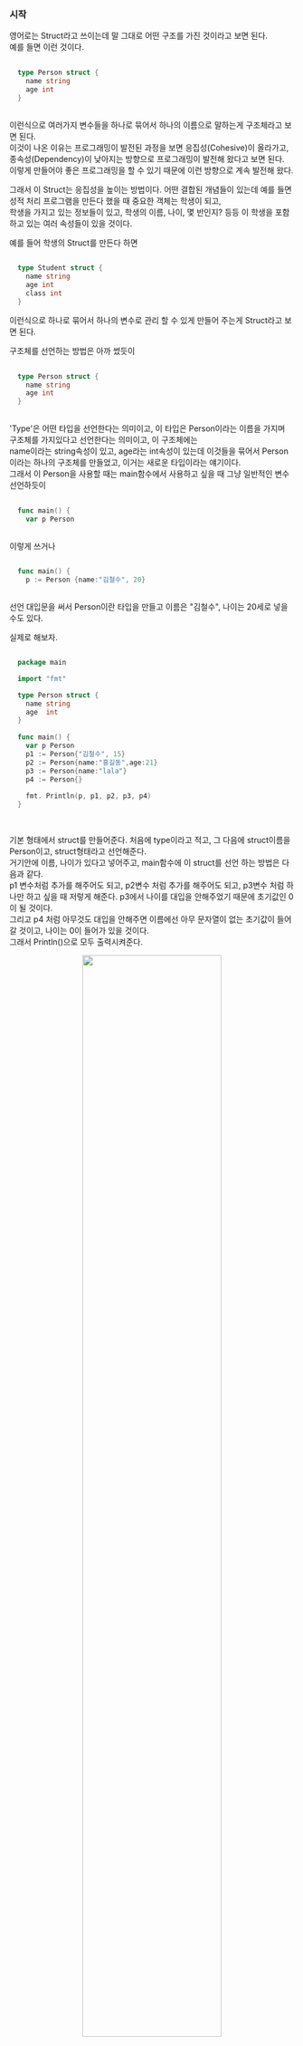### 시작
영어로는 Struct라고 쓰이는데 말 그대로 어떤 구조를 가진 것이라고 보면 된다. <Br />
예를 들면 이런 것이다.
``` Go
  
  type Person struct {
    name string
    age int
  }
  
```
이런식으로 여러가지 변수들을 하나로 묶어서 하나의 이름으로 말하는게 구조체라고 보면 된다. <br />
이것이 나온 이유는 프로그래밍이 발전된 과정을 보면 응집성(Cohesive)이 올라가고, 종속성(Dependency)이 낮아지는 방향으로 프로그래밍이 발전해 왔다고 보면 된다. <br />
이렇게 만들어야 좋은 프로그래밍을 할 수 있기 때문에 이런 방향으로 계속 발전해 왔다. <br />

그래서 이 Struct는 응집성을 높이는 방법이다. 어떤 결합된 개념들이 있는데 예를 들면 성적 처리 프로그램을 만든다 했을 때 중요한 객체는 학생이 되고, <br />
학생을 가지고 있는 정보들이 있고, 학생의 이름, 나이, 몇 반인지? 등등 이 학생을 포함하고 있는 여러 속성들이 있을 것이다. <br />

예를 들어 학생의 Struct를 만든다 하면 <br />
``` Go
  
  type Student struct {
    name string
    age int
    class int 
  }

```
이런식으로 하나로 묶어서 하나의 변수로 관리 할 수 있게 만들어 주는게 Struct라고 보면 된다. <br />

구조체를 선언하는 방법은 아까 썼듯이 <br />

``` Go
  
  type Person struct {
    name string
    age int
  }
  
```
'Type'은 어떤 타입을 선언한다는 의미이고, 이 타입은 Person이라는 이름을 가지며 구조체를 가지있다고 선언한다는 의미이고, 이 구조체에는 <br />
name이라는 string속성이 있고, age라는 int속성이 있는데 이것들을 묶어서 Person이라는 하나의 구조체를 만들었고, 이거는 새로운 타입이라는 얘기이다. <br />
그래서 이 Person을 사용할 때는 main함수에서 사용하고 싶을 때 그냥 일반적인 변수 선언하듯이 <br />
``` Go
  
  func main() {
    var p Person 
    
```
이렇게 쓰거나 <br />

``` Go
  
  func main() {
    p := Person {name:"김철수", 20}
    
```
선언 대입문을 써서 Person이란 타입을 만들고 이름은 "김철수", 나이는 20세로 넣을 수도 있다. <Br />

실제로 해보자. <br />

``` Go

  package main

  import "fmt"

  type Person struct {
    name string
    age  int
  }
  
  func main() {
    var p Person
    p1 := Person{"김철수", 15}
    p2 := Person{name:"홍길동",age:21}
    p3 := Person{name:"lala"}
    p4 := Person{}
    
    fmt. Println(p, p1, p2, p3, p4)
  }
  
  
```

기본 형태에서 struct를 만들어준다. 처음에 type이라고 적고, 그 다음에 struct이름을 Person이고, struct형태라고 선언해준다. <br />
거기안에 이름, 나이가 있다고 넣어주고, main함수에 이 struct를 선언 하는 방법은 다음과 같다. <br />
p1 변수처럼 추가를 해주어도 되고, p2변수 처럼 추가를 해주어도 되고, p3변수 처럼 하나만 하고 싶을 때 저렇게 해준다. p3에서 나이를 대입을 안해주었기 때문에 초기값인 0이 될 것이다. <br />
그리고 p4 처럼 아무것도 대입을 안해주면 이름에선 아무 문자열이 없는 초기값이 들어갈 것이고, 나이는 0이 들어가 있을 것이다. <br />
그래서 Println()으로 모두 출력시켜준다. <br />

<p align = "center"> <img src = "https://user-images.githubusercontent.com/33046341/96970056-14786900-154e-11eb-9929-c269a5b40058.png" width = 70%> </img></p>

출력 값을 보면 P는 변수를 그냥 선언했고, 아무런 값을 주지 않았기 떄문에 초기값이 들어갔고, 마찬가지로 p1 ~ p4도 입력한대로 출력된 것을 확인 할 수 있다. <br />
각각의 속성들을 가져오는 방법은 변수뒤에 '.'을 찍으면 그 안에 있는 속성들을 가져 올 수 있다. 이 방법으로 p를 수정해주자! <br />

``` Go

  package main

  import "fmt"

  type Person struct {
    name string
    age  int
  }

  func main() {
    var p Person
    p1 := Person{"김철수", 15}
    p2 := Person{name: "홍길동", age: 21}
    p3 := Person{name: "lala"}
    p4 := Person{}

    fmt.Println(p, p1, p2, p3, p4)

    p.name = "Kevin"
    p.age = 22

    fmt.Println(p)
  }

```
p의 이름과 나이를 변경해주었다. 결과를 보자 <br />
<p align = "center"> <img src = "https://user-images.githubusercontent.com/33046341/96970626-f101ee00-154e-11eb-839e-8e09e474d798.png" width = 70%> </img></p>

정상적으로 p가 잘 바뀐것을 확인할 수 있다. <br />

이게 Sturct의 기본적인 내용이다. <br />

아까도 말했지만 Sturct는 어떤 개념을 한 곳에 모아 놨다고 보면 된다. 이것들 대부분을 '객체'라고 보면 되고, 객체를 하나 만들었다고 보면 된다. <br />
어떤 프로그램을 만들 때 ER다이어그램이라고 하는 그래프가 있는데 이것은 프로그램에 드러나는 객체들이 어떤 것들이 있는지 뽑고 그 각 객체들이 서로 어떤 상호작용을 하는지를 나타내는 형태의 그래프인데 <br />
이 그래프를 만들어 놓으면 프로그램 할 때 거기에 맞춰서 프로그램 하면 편하다. <br />

그래서 예를 들면 성적처리 프로그램을 만든다고 했을 때 객체를 뽑아보면 성적처리의 객체는 학생이 있을 것이고, 성적이 있을 것이고, 성적을 입력하는 사람인 선생님이라는 객체도 있을 것이다. <br />
이런 Entity를 뽑을 수 있고, 서로 간에 어떤 릴레이션이 있는지 간략하게 보자. <br />

``` Text

  선생님 -------> 학생의 성적
         (입력)
         
  학생 --------> 자신의 성적
         (조회) 

```

우선 선생님이 성적을 입력한다. 그리고 학생은 자신의 성적을 조회 할 수 있다. <br />
이런식으로 객체들 간에 릴레이션을 뽑고, 각 릴레이션을 정의 하는 다이어그램이 ER 다이어그램인데 이 프로그램을 말할 때 필요한 개체(Entity)들이 어떤 개체들이 필요하고, <br />
이 각 개체들간에 어떤 상호작용을 하는지를 파악할 수 있고, 그것들을 구현하면 그 자체가 성적처리 프로그램이 된다. <Br />

그래서이 객체들은 Struct로 표현 할 수 있는데 과거 C언어에서는 이 Struct가 말 그대로 구조만 가지고 있었다. 그러니까 학생인 Student라는 Struct가 있을 때 <br />
이 Student의 구조는 이름과 나이 같은 속성들만 가지고 있는데 현대 언어(Golang)에서는 Struct에다가 기능을 더했다. 이것을 **FirstClass** 라고 하는데 <br />
어떤 객체가 있을 때 이 객체가 단순히 속성만 가지고 있는게 아니라 기능(메소드)도 가지고 있는 걸 **FirstClass** 라고 한다. <Br />

그래서 Go언어의 Struct는 **FirstClass** 이다. 그래서 기능을 추가해보자! <Br />
Person이라는 Struct가 있는데 기능을 추가해볼 것인데 기능이라는 것은 다름이 아니라 function이다. 그래서 이 속성에 해당하는 function을 추가할 수 있다. <br />

``` Go

  package main

  import "fmt"

  type Person struct {
    name string
    age  int
  }
  
  func (p Person) PrintName() { // 1
    fmt.Print(p.name) // 2
  }

  func main() {
    var p Person
    p1 := Person{"김철수", 15}
    p2 := Person{name: "홍길동", age: 21}
    p3 := Person{name: "lala"}
    p4 := Person{}

    fmt.Println(p, p1, p2, p3, p4)

    p.name = "Kevin"
    p.age = 22

    fmt.Println(p)
    
    p.PrintName() // 3
  }

```
1 : 함수 이름이 나오기 전에 괄호안에 어떤 타입이 가지고 있는 function인지를 나타내준다. 그래서 Person이 가지고 있는 기능이라는 의미이다. <br />
    그리고 그 이름을 "PrintName"이라고 이름을 지어주고, 이 함수의 입력값은 없는 것으로 작성한다. <br />
2 : 그래서 이 함수의 역할은 p의 이름을 출력하는 함수가 된다.
그래서 Person이라는 객체에 이런 기능(메소드)을 추가 했다고 볼 수 있다. <br />

3 : 이 함수를 사용하는 방법은 다음과 같다. <Br />

그 후 실행 시켜 보면 맨 마지막에 "Kevin"이 뜨는 것을 확인 할 수 있다. <br />
<p align = "center"> <img src = "https://user-images.githubusercontent.com/33046341/96973041-52778c00-1552-11eb-8d8d-73d558ee36d8.png" width = 70%> </img></p>

이제 성적처리프로그램을 만들것인데, 아까 ER다이어그램을 그렸듯이

``` Text

  학생 --------> 자신의 성적
         (조회) 
         
```
학생이 자신의 성적을 조회 하는데 여기서 '조회'는 기능 부분이 된다. 각 Struct간에 어떤 릴레이션을 기능으로 볼 수 있는데 메소드로 만들 수 있다. 이렇게 만들어보자!<Br />
``` Go

  package main

  import "fmt"

  type Student struct { // 1
    name string
    class  int

    grade Grade
  }

  type Grade struct { // 2
    name string
    grade string
  }
  
  func (s Student) ViewGrade() { // 3
    fmt.Println(s.grade)
  }
  
  func main() { // 4 
    var s Student
    s.name = "길동"
    s.class = 1
    
    s.grade.name = "과학"
    s.grade.grade = "C"
    
    s.ViewGrade()
  }

```

1 : 학생 Struct 선언. 이름과 반, 자신의 성적을 가지고 있다. <br />
2 : 점수 Struct 선언. 과목명, 과목 점수를 가지고 있다. <br />
3 : 성적을 조회하는 함수. <br />
4 : 다음과 같이 main함수에 각 형식에 맞게 데이터를 넣어준다. <br />

이제 출력시켜보자! <br />
<p align = "center"> <img src = "https://user-images.githubusercontent.com/33046341/96974261-f1e94e80-1553-11eb-8b25-f2d2097d3c1d.png" width = 70%> </img></p>
입력한대로 출력 되는 것을 확인 할 수 있다. <br />

다만 Student에서 알아야 할 것은 int, string은 Golang에서 자체로 지원하는 타입이고 Grade는 만든 타입이라는 점이다. <br />
그래서 Student는 grade라는 성적을 가지고 있고, ViewGrade이라는 메소드를 가지고 있다. <br />

이 Struct는 이 외에도 기능이 굉장히 많다. Golang에서 대응되는 것이 C#, Java, C++에서는 class와 같은 것이라고 보면 된다. <br />
이게 바로 객체지향 프로그램(OOP)의 가장 기본이 되는 개념이기 때문에 굉장히 중요하다. <br />

그리고 Golang에서 특이한게 메소드가 Struct안에서 정의 되는게 아니라 바깥에서 정의 되는 것이 다른 점이다. <br />
그리고 메소드라고 하지만 일반 함수와 같다. 그래서 어떻게도 표시 할 수 있냐면

``` Go
  
  func (s Student) ViewGrade() {
    fmt.Println(s.grade)
  }
  
  func ViewGrade(s Student) {
    fmt.Println(s.grade)
  }
  
  func main() {
    s.ViewGrade()
    ViewGrade(s)
  }
  
```
이렇게도 표현할 수 있다. 위의 것은 어떤 객체에 속한 메소드이고, 아래 것은 개체에 속하지 않는 그냥 함수인데 기능은 똑같다. <br />
호출하는 방법은 객체에 속한 메소드는 이렇게 s에 '.'을 찍고 호출해주고,  일반 함수는 입력값을 s로 집어넣으면 된다. <br />
출력해보면 다음과 같다.<br />

<p align = "center"> <img src = "https://user-images.githubusercontent.com/33046341/96975301-3f19f000-1555-11eb-9e72-f006c68612e8.png" width = 70%> </img></p>

한가지 주의할 점이 있는데 가령 Student에 성적을 입력하는 기능이 있다고 보자.  <br />

``` Go
    package main

    import "fmt"

    type Student struct { 
      name string
      class  int

      grade Grade
    }

    type Grade struct {
      name string
      grade string
    }

    func (s Student) ViewGrade() { 
      fmt.Println(s.grade)
    }
    
    func (s Student) InputGrade(name string, grade string) {
      s.grade.name = name
      s.grade.grade = grade
    }
  
    func ViewGrade(s Student) {
      fmt.Println(s.grade)
    }

    func main() { 
      var s Student
      s.name = "길동"
      s.class = 1

      s.grade.name = "과학"
      s.grade.grade = "C"

      s.ViewGrade()
      ViewGrade(s)
      
      s.InputGrade("수학", "A+")
      s.ViewGrade()
    }
  
```
이렇게 성적을 입력하는 함수를 만들고, s의 성적을 입력하고, s를 다시 출력시키면 <br />

<p align = "center"> <img src = "https://user-images.githubusercontent.com/33046341/96976135-6c1ad280-1556-11eb-9c28-07852ceafed6.png" width = 70%> </img></p>

분명히 "수학", "A+"로 입력을 했는데 출력 값은 "과학", "C"가 되었다. <br />

이게 중요한 문제인데 Golang에서 함수 호출의 변수는 무조건 무조건 복사로 일어난다. <br />
InputGrade()는 Student의 메소드이지만 그 안에 있는 함수의 입력값들이 모두 복사가 된다. 그래서 s Student도 복사가 되고, name string, grade string도 복사가 된다. <br />

가령 예를 들어서 
``` Go

  func Add(x, y int) {
  
  }
  
  func main() {
    a := 2 
    b := 3
    
    Add(a,b)
  }
  
```

Add라는 함수가 있고, 이 Add의 a,b를 호출하면 a라는 값이 복사되어 x는 2가 되고, y는 3이 되는데 <br />
main함수에 있는 a와 Add함수에 있는 x와 b와 y는 서로 다른 것이다. <br />

그렇기 때문에 여기서 

``` Go
    package main

    import "fmt"

    type Student struct { 
      name string
      class  int

      grade Grade
    }

    type Grade struct {
      name string
      grade string
    }

    func (s Student) ViewGrade() { 
      fmt.Println(s.grade)
    }
    
    func (s Student) InputGrade(name string, grade string) {
      s.grade.name = name
      s.grade.grade = grade
    }
    
    func InputGrade(s student, name string, grade string) {
      s.grade.name = name
      s.grade.grade = grade
    }
  
    func ViewGrade(s Student) {
      fmt.Println(s.grade)
    }

    func main() { 
      var s Student
      s.name = "길동"
      s.class = 1

      s.grade.name = "과학"
      s.grade.grade = "C"

      s.ViewGrade()
      ViewGrade(s)
      
      s.InputGrade("수학", "A+")
      s.ViewGrade()
    }
      
  ```
  
<code> s.InputGrade("수학", "A+") </code> 이 부분의 s는 InputGrade 함수의(메소드지만) 입력값으로 처리가 되는 것이다. <br />
그래서 수학, A+은 InputGrade함수의 입력 값이된다. s, name, grade모두 입력값이 된다. <br />
그런식으로 봤을 때 이 값들은 복사되어 넘어가기 때문에 <code>s.InputGrade("수학", "A+")</code>의 s와 <code>InputGrade(s student, name string, grade string)</code>의 s는 서로 다른 값이다. <br />
서로 메모리 변수를 가지고 있다고 보면 되고, 서로 값만 복사되서 같을 뿐이지 서로 다르다. <br />
그래서 <code>InputGrade(s student, name string, grade string)</code>의 과목명과 성적을 바꾼다 하더라도 실제 s의 name이 바뀌지 않는다. <br />

그래서 저것들 변경시키기 위해서는 포인터가 필요하다. <br />
함수 호출 과정에서는 무조건 복사로 일어난다는 것, 복사가 일어났을 때 값이 전달 되는 것이지 그 메모리가 그대로 전달되는 것이 아니라는 것이다. <br />
그래서 이것들을 해결하기 위해서는 '포인터'가 나온 것이다. <br />
